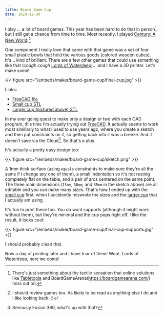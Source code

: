 ```yaml
---
title: Board Game Cup
date: 2020-12-30
---
```

I play ... a lot of board games. This year has been hard to do that in person[^tactile], but I still get a chance from time to time. Most recently, I played [Century: A New World](https://boardgamegeek.com/boardgame/270970/century-new-world).[^bgreviews]

One component I really love that came with that game was a set of four small plastic bowls that hold the various goods (colored wooden cubes). It's... kind of brilliant. There are a few other games that could use something like that (*cough cough* [Lords of Waterdeep](https://boardgamegeek.com/boardgame/110327/lords-waterdeep))... and I have a 3D printer. Let's make some!

{{< figure src="/embeds/maker/board-game-cup/final-cup.jpg" >}}

Links:

* [FreeCAD file](/embeds/maker/board-game-cup/board-game-cup.FCStd)
* [Small cup STL](/embeds/maker/board-game-cup/board-game-cup-small.stl)
* [Larger cup (pictured above) STL](/embeds/maker/board-game-cup/board-game-cup-small.stl)

<!--more-->

In my ever going quest to make only a design or two with each CAD program, this time I'm actually trying out [FreeCAD](https://www.freecadweb.org/). It actually seems to work most similiarly to what I used to use years ago, where you create a sketch and then put constraints on it, so getting back into it was a breeze. And it doesn't save via the Cloud[^seriously]. So that's a plus. 

It's actually a pretty easy design too:

{{< figure src="/embeds/maker/board-game-cup/sketch.png" >}}

A 1mm thick surface (using `equals` constraints to make sure they're all the same if I change any one of them), a small indentation so it's not resting completely flat on the table, and a pair of arcs centered on the same point. The three main dimensions (`15mm`, `30mm`, and `35mm` in the sketch above) are all editable and you can make many sizes. That's how I ended up with the [small cup](/embeds/maker/board-game-cup/board-game-cup-small.stl) first, when I accidently miswrote the sizes and the [larger cup](/embeds/maker/board-game-cup/board-game-cup-small.stl) that I actually am using. 

It's fun to print these too. You do want supports (although it might work without them), but they're minimal and the cup pops right off. I like the result, it looks cool:

{{< figure src="/embeds/maker/board-game-cup/final-cup-supports.jpg" >}}

I should probably clean that. 

Now a day of printing later and I have four of them! Woot. Lords of Waterdeep, here we come!

[^tactile]: There's just something about the tactile sensation that online solutions like [Tabletopia](https://tabletopia.com/) and BoardGameArena(https://boardgamearena.com/) miss out on.

[^bgreviews]: I should review games too. As likely to be read as anything else I do and I like looking back. :)

[^seriously]: Seriously Fusion 360, what's up with that? 